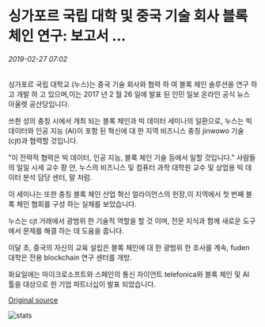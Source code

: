 # 싱가포르 국립 대학 및 중국 기술 회사 블록 체인 연구: 보고서 ...

###### 2019-02-27 07:02

싱가포르 국립 대학교 (누스)는 중국 기술 회사와 협력 하 여 블록 체인 솔루션을 연구 하 고 개발 하 고 있으며,이는 2017 년 2 월 26 일에 발표 된 인민 일보 온라인 공식 뉴스 아울렛 공산당입니다.

쓰촨 성의 충칭 시에서 개최 되는 블록 체인과 빅 데이터 세미나의 일환으로, 누스는 빅 데이터와 인공 지능 (AI)이 포함 된 혁신에 대 한 지역 비즈니스 충칭 jinwowo 기술 (cjt)과 협력할 것입니다.

"이 전략적 협력은 빅 데이터, 인공 지능, 블록 체인 기술 등에서 일할 것입니다." 사람들의 일일 시세 교수 팡 얀, 누스의 비즈니스 및 컴퓨터 과학 대학원 교수 및 상업용 빅 데이터 분석 담당 센터, 말 처럼.

이 세미나는 또한 충칭 블록 체인 산업 혁신 얼라이언스의 헌장,이 지역에서 첫 번째 블록 체인 협회를 구성 하는 실체를 보았습니다.

누스는 cjt 거래에서 광범위 한 기술적 역할을 할 것 이며, 전문 지식과 함께 새로운 도구에서 문제를 해결 하는 데 도움을 줍니다.

이달 초, 중국의 자신의 교육 설립은 블록 체인에 대 한 광범위 한 조사를 계속, fuden 대학은 전용 blockchain 연구 센터를 개방.

화요일에는 마이크로소프트와 스페인의 통신 자이언트 telefonica와 블록 체인 및 AI 툴을 대상으로 한 기업 파트너십이 발표 되었습니다.

[Original source](https://cointelegraph.com/news/national-university-of-singapore-and-chinese-tech-firm-to-research-blockchain-report)

![stats](https://c.statcounter.com/11760860/0/a89fa40b/1/ "stats")